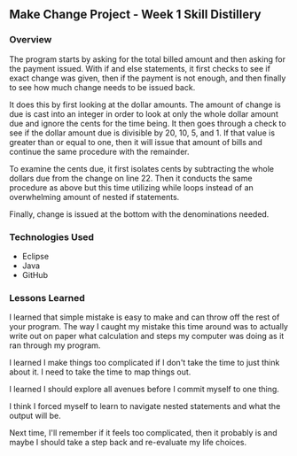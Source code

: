 ## Make Change Project - Week 1 Skill Distillery

### Overview

The program starts by asking for the total billed amount and then asking for the payment issued. With if and else statements, it first checks to see if exact change was given, then if the payment is not enough, and then finally to see how much change needs to be issued back.

It does this by first looking at the dollar amounts. The amount of change is due is cast into an integer in order to look at only the whole dollar amount due and ignore the cents for the time being. It then goes through a check to see if the dollar amount due is divisible by 20, 10, 5, and 1. If that value is greater than or equal to one, then it will issue that amount of bills and continue the same procedure with the remainder.

To examine the cents due, it first isolates cents by subtracting the whole dollars due from the change on line 22. Then it conducts the same procedure as above but this time utilizing while loops instead of an overwhelming amount of nested if statements.

Finally, change is issued at the bottom with the denominations needed.

### Technologies Used
- Eclipse
- Java
- GitHub

### Lessons Learned

I learned that simple mistake is easy to make and can throw off the rest of your program. The way I caught my mistake this time around
was to actually write out on paper what calculation and steps my computer was doing as it ran through my program.

I learned I make things too complicated if I don't take the time to just think about it. I need to take the time to map things out.

I learned I should explore all avenues before I commit myself to one thing.

I think I forced myself to learn to navigate nested statements and what the output will be. 

Next time, I'll remember if it feels too complicated, then it probably is and maybe I should take a step back and re-evaluate my life choices.